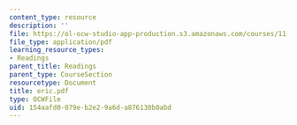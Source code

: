 ```yaml
---
content_type: resource
description: ''
file: https://ol-ocw-studio-app-production.s3.amazonaws.com/courses/11-332j-urban-design-fall-2003/154aafd0079eb2e29a6da876130b0abd_eric.pdf
file_type: application/pdf
learning_resource_types:
- Readings
parent_title: Readings
parent_type: CourseSection
resourcetype: Document
title: eric.pdf
type: OCWFile
uid: 154aafd0-079e-b2e2-9a6d-a876130b0abd
---
```

